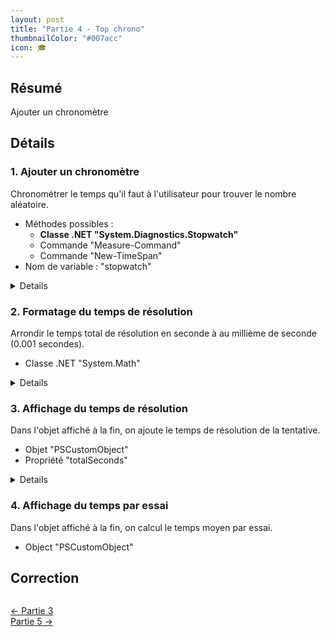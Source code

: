 ```yaml
---
layout: post
title: "Partie 4 - Top chrono"
thumbnailColor: "#007acc"
icon: 🎓
---
```


## Résumé

Ajouter un chronomètre

## Détails

### 1. Ajouter un chronomètre

Chronométrer le temps qu'il faut à l'utilisateur pour trouver le nombre aléatoire.

- Méthodes possibles :
  - **Classe .NET "System.Diagnostics.Stopwatch"**
  - Commande "Measure-Command"
  - Commande "New-TimeSpan"
- Nom de variable : "stopwatch" 

<details>
  <pre><code>
    $stopwatch = [System.Diagnostics.Stopwatch]::StartNew()
    $stopwatch.Stop()

    $stopwatch = Measure-Command { <#[...]#> }

    $startTime = Get-Date
    $stopWatch = New-TimeSpan -Start $startTime -End (Get-Date)
  </code></pre>
</details>

### 2. Formatage du temps de résolution

Arrondir le temps total de résolution en seconde à au millième de seconde (0.001 secondes).

- Classe .NET "System.Math"

<details>
  <pre><code>
    [System.Math]::Round($stopWatch.Elapsed.TotalSeconds,3)
  </code></pre>
</details>

### 3. Affichage du temps de résolution

Dans l'objet affiché à la fin, on ajoute le temps de résolution de la tentative. 

- Objet "PSCustomObject"
- Propriété "totalSeconds"

<details>
  <pre><code>
    [PSCustomObject]@{
        "Random"       = $random
        "Answer"       = $answer
        "Count"        = $i
        "TotalSeconds" = [System.Math]::Round($stopWatch.Elapsed.TotalSeconds,3)
    } | Format-List
  </code></pre>
</details>

### 4. Affichage du temps par essai

Dans l'objet affiché à la fin, on calcul le temps moyen par essai.

- Object "PSCustomObject"

## Correction

```powershell


```

<div class="buttons">
    <div class="buttonBack">
        <a href="/2022/10/21/cours-pratique-posh-3">← Partie 3</a>
    </div>
    <div class="buttonNext">
        <a href="/2022/10/21/cours-pratique-posh-5">Partie 5 →</a>
    </div>
</div>